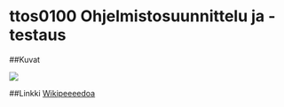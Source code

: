 # ttos0100 Ohjelmistosuunnittelu ja -testaus



##Kuvat

![](https://encrypted-tbn0.gstatic.com/images?q=tbn:ANd9GcRgmJkWCb6NEuc1tF_ZGuFsuGewHzBjl6Ep4K4NbvHu6Na7Bd58TFT14w)

##Linkki
[Wikipeeeedoa](https://fi.wikipedia.org/wiki/Wikipedia)
